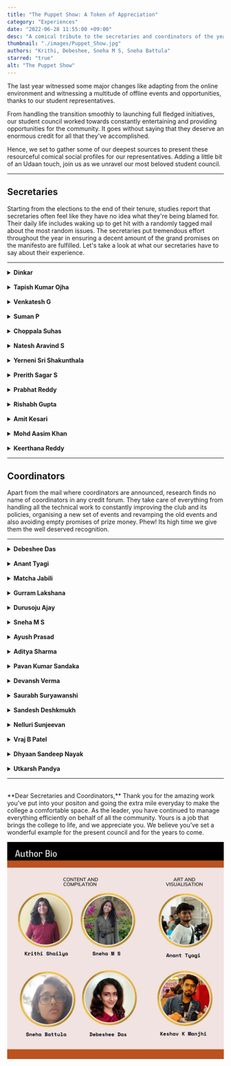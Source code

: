 ```yaml
---
title: "The Puppet Show: A Token of Appreciation"
category: "Experiences"
date: "2022-06-28 11:55:00 +09:00"
desc: "A comical tribute to the secretaries and coordinators of the year 2021-2022, for all the work and effort that goes behind what we see"
thumbnail: "./images/Puppet_Show.jpg"
authors: "Krithi, Debeshee, Sneha M S, Sneha Battula"
starred: "true"
alt: "The Puppet Show"
---
```


The last year witnessed some major changes like adapting from the online environment and witnessing a multitude of offline events and opportunities, thanks to our student representatives.

From handling the transition smoothly to launching full fledged initiatives, our student council worked towards constantly entertaining and providing opportunities for the community. It goes without saying that they deserve an enormous credit for all that they've accomplished.

Hence, we set to gather some of our deepest sources to present these resourceful comical social profiles for our representatives. Adding a little bit of an Udaan touch, join us as we unravel our most beloved student council.

-------------------------
## Secretaries

Starting from the elections to the end of their tenure, studies report that secretaries often feel like they have no idea what they're being blamed for. Their daily life includes waking up to get hit with a randomly tagged mail about the most random issues. The secretaries put tremendous effort throughout the year in ensuring a decent amount of the grand promises on the manifesto are fulfilled. Let's take a look at what our secretaries have to say about their experience.

-------------------------
<details>
<summary><b>Dinkar</b>
</summary>
</br>

*Students General Secretary*

<img src="images/profilecards/Dinkar.png"
     alt="Dinkar Profile"
     style="float: left; margin-right: 20rem; margin-bottom:40px; width: 90%;"/>

---

**Most Commendable Achievements from his tenure as the SGS**           
From managing the campus bio-bubble and handling quarantine to containing the campus outbreak, he was instrumental in helping out the institute and students with regards to navigating those rough waters and resuming normal student activities on campus after almost 2 years. With a strong, progressive stand on student issues including hostel in-times, Dinkar has ensured smoother sailing for all students ahead.

**Dear Future Secretary,**                  
Try to approach the administration well in advance for issues students are facing or any proposal you have in mind. Last minute proposals are not taken into consideration because proper thought process can’t be put into them from the admin side.

Always take students into confidence about the decisions or discussions happening in institute level committees.

---------------------

*Thoughts and reviews from the student community*

> The most dedicated and hard-working guy who can get things done. One-man-army. One who knows EVERYTHING in IIT-T. A curious listener who will extract every bit of information from you. Never found in the room. Always ready for late-night parties.                        
>
>*-Arpit*


>No other student on campus has connected with everyone, be it security, staff, faculty or students as Dinkar has. As a consequence, no one else understands the working of the institute as well as him. No wonder then that he was involved in almost all decisions and committees the past year, be it COVID, Academics or HoME.     
>
>*-Shreyansh*

>A mastermind. He’s the mind you want to have in your team. His assurance and presence can give us the confidence to achieve few impossible tasks. A person with diverse mentality and a good friend. His greatest talent is his convincing skills and bold nature. He can literally convince any higher official with his words and can go against the whole institute if he feels it’s right. He did have a few accomplishments like successfully handling a protest(inside campus), lifting the restrictions of the girls' hostel and handling the situation of congestion in boys hostel during Covid time. These are actually enough to explain how greatly his tenure has been. Overall, he is everyone’s godfather.                 
>
>*-Yerra*

---------------------
</details>
<br/>
<details>
<summary><b>Tapish Kumar Ojha</b>
</summary>
</br>

*Academic Affairs Secretary*

<img src="images/profilecards/Tapish.png"
     alt="Tapish Profile"
     style="float: left; margin-right: 20rem; margin-bottom:40px; width: 90%;"/>

---

**What is your most commendable achievement from your tenure as AAS?**       
This was the academic year when ERP was intoduced in our college for the first time and all students began to use it for course registration. Since everyone including the academics section were new to it, it was really difficult for them as well as the students to use it smoothly. So a lot of issues arose during this period irrespective of the time. There were instances when I had to talk to Arun Sir and sort the issue out even at midnight. A lot of extensions in the deadline were requested. The drive was not smooth but was successful anyways. Although there were other issues with it, I was still happy that everyone registered successfully 😅.            

**Any regrets regarding your tenure?**       
I was not able to coordinate with my team well. Starting off with hybrid mode, there were no physical meetings, then the main problem was all the students who faced any kind of issue or doubts contacted me directly and I was unable to refuse to help them. Most importantly I wasn't  able to make them understand the process that had to be followed in order to sort out a query. I was hoping that they would stick to the correct workflow where the students could reach out to the CRs and their issues could be conveyed to the AAC members and then to me.                            

**Dear Future Secretary,**                          
Make sure you figure out and inform the students about how and whom to apprach in case of any queries or issues. Keep the CRs and the members of AAC in the loop, so that everyone will know the answer to common queries. This will make your work easier.

---------------------

*Thoughts and reviews from the student community*

>In a year which saw the institute transition back to offline classes and exams, we students couldn’t have asked for a better AAS than Tapish. A year or so of online functioning had seen a communication gap and friction appear between academics and the student body. Tapish bridged this gap, making sure that student grievances were put forward and redressed in a timely manner. With initiatives like a Career development Forum to connect students with their peers and alumni for guidance regarding higher education and placements, the impact of his tenure will be felt long after he’s left!            
>         
>*-Shreyansh*

>Tapish helped pull off something nearly impossible - modifying the timetable for the students interest in a system where EVERYONE says “I can’t do anything about this, please ask X”, and then X goes on to say the same! The guy can beat the odds with his talents. Kudos to him for doing wonders in spite of the difficult circumstances.       
>
>*-Debeshee*

>Here is one such person who bothered Tapish with all such doubts/queries he mentions above. 😅 But honestly none of the messages were left unanswered (Even when he was the Events Management Head). Getting such messages from everyone is truly overwhelming but you handled the situation like a pro. It was wonderful working with you as part of the AAC (probably didn’t do much). It was an awesome learning experience because of which I can now proudly say I know how certain things work in our college.      
>
>*-Sneha*

---------------------
</details>
<br/>
<details>
<summary><b>Venkatesh G</b>
</summary>
</br>

*Research Affairs Secretary*

<img src="images/profilecards/Venkatesh.png"
     alt="Venkatesh Profile"
     style="float: left; margin-right: 20rem; margin-bottom:40px; width: 90%;"/>

---

**What was the best part of being the RAS?**             
I learned how the administration process works in the institute. Democratically represented my views to the authorities without any coercion and I have maintained good cordial relations with the scholars, and the administration (Faculty & Staff). I thought the scholars who hadn't returned to the campus due to Covid restrictions wouldn't know my face, but surprisingly now they all are recognizing me without any acquaintance.

**What is your most commendable achievement from your tenure as RAS?**  
I was always approachable to the scholars at any time either through phone or email. I was diligent to respond to their concerns and tried to resolve the dynamic issues with the help of concerned authorities.

I thank my research affairs council members & and our 2021-22 batch secretaries for their continuous support during my tenure.                              

**What do you wish you’d done differently?**       
Firstly, I had a wish to make every scholar happy with my representation, but in reality, it is impossible. Individual opinions always conflict with group interests. Finally, I  decided to prioritize group interests over individual opinions.

**Any mistakes that you want to warn your successors about?**             
Don't take any responsibility beyond your arm's length.

**Dear Future Secretary,**           
All the best!!!!               
Just go with the flow.            

---------------------

*Thoughts and reviews from the student community*

>He is a level-headed person. He maintained a good share of goodwill with research scholars and administration. This allowed him to put the concerns of the research scholars before the administration with much ease. He was also good at managing the team by delegating the work to the committee. I would say his term as the RAS was majorly hassle free.       
>
>*-Ishaan*

---------------------
</details>
<br/>
<details>
<summary><b>Suman P</b>
</summary>
</br>

*Hostel Affairs Secretary*

<img src="images/profilecards/Suman.png"
     alt="Suman Profile"
     style="float: left; margin-right: 20rem; margin-bottom:40px; width: 90%;"/>

---

**What is your most commendable achievement from your tenure as HAS?**     
Managing quarantine with limited rooms and furniture.       

**What do you wish you’d done differently?**        
I should have made hostel representatives more accountable to the students.

-----------

*Thoughts and reviews from the student community*

>Suman has this beautiful, beautiful aura - you always feel like telling him your life problems, and he listens so sweetly, with the perfect facial expressions and responses, it often feels like he solves 68% of the problem, even if he can’t possibly do anything about it! And when it’s a problem he CAN do something about, he goes great lengths to get it done! He’s a true asset!       
>
>*-Debeshee*

>Suman is the most student friendly person I've come across who took immediate action to solve problems raised by the students. He is so polite and respects everyone, from the highest authority to the cleaning staff. He never gave up on students' interests. He believed in people working with him and gave them full freedom to work. I have never seen him taking a decision without discussing the issue with the seniors and the council members to come up with the best possible solution. I personally learned a lot from him and admire his work ethic.
All the best!!    
>
>*-Jose*

-----------
</details>
<br/>
<details>
<summary><b>Choppala Suhas</b>
</summary>
</br>

*Mess Affairs Secretary*

<img src="images/profilecards/Suhas.png"
     alt="Suhas Profile"
     style="float: left; margin-right: 20rem; margin-bottom:40px; width: 90%;"/>

---

**What is your most commendable achievement from your tenure ?**               
I was able to work with more dedication than I ever thought possible. Working with a great team and changing the mess tender is one of my great achievements.      

**Any Regerts or anything you wish you'd done differently?**
In the beginning of my tenure, I use to look into some unnecessary conversations happening around in the WhatsApp groups and other platforms and felt bad about the comments and stuff. Later I got habituated, people always say things. But I regret caring about this in the beginning.        

**Dear future secretary,**             
Be open to suggestions and stay dedicated towards your work.

-----------

*Thoughts and reviews from the student community*
>Suhas and I met for the first time on our fresher's night, and his sincerity has always surprised me. He was the type of guy who was always eager to explore and master the unknown. His ideology of dealing with issues and his calmness moulded my way of analysing and solving a situation.           
>
>When we returned to campus after the devastating second wave of the COVID-19 virus, the situation was chaotic; he inspired us with his hard-working nature and determined character. During the tenders for the mess contract, he worked and fought for the students to ensure we all got better food at a lower cost; he always tried to do his best in the students' favour. He ended his term on a high note by instituting ice cream night on campus and inspired not only our batch but also our junior batches to do their best in whatever duties they are responsible for.       
>
>*-Charan*

---------
</details>
<br/>
<details>
<summary><b>Natesh Aravind S</b>
</summary>
</br>

*Technical Affairs Secretary*

<img src="images/profilecards/Natesh.png"
     alt="Natesh Profile"
     style="float: left; margin-right: 20rem; margin-bottom:40px; width: 90%;"/>

---

**What is your most commendable achievement from your tenure ?**      
- Finally purchased a good telescope for our insti!
- We started the first Tech Summit, a series of Intra IIT tech competitions (with the hopes of seeing this transform into a tech fest in the coming years)
- We setup the ideasquare room with most of the necessary equipment for students projects
- got some good industry colaborations
- Apart from that, the main challenge is getting students interested in these activities and clubs moving forward from the initial basic level stuff and start to work on more complex and advanced projects. We took the first step in solving this by revamping the club's org structure and introducing interest groups and tech teams.

**Any Regerts or anything you wish you'd done differently?**                
- Main regret is letting people who didn't know how to use the 3d printer use it. Here's a message for students: if are interested in something like 3d printing and you want to use the machine, better learn how to use it, no one is going to (and no one is expected to) do your work for you just because they are part of the club core. They can teach you, but not do your work for you!! lol.                  
- I also regret not getting the impressed budget plan for ideasquare (basically a monthly budget) approved in my tenure, but I do hope the next team will get it approved asap.               
- Another regret is definitely not being able to properly renovate the ideasquare room like we planned. Though that was mainly because of pressure from above.                                
- One last thing is I didn't give any goodies for students who won in Intra IIT Tech summit when all others did (we did give prize money though).      
- Even though this one is not on us, the online Inter IIT Tech Meet was unfortunately a big flop due to the unethical way it was organized. Hope it didn't demotivate anyone. Never let IIT KGP organize anything ever again or simply don't participate in the events they organize (We have seen the toxic culture they follow and how it reflects in the events they organize way too many times.
- Apart from this I feel like I didn't oversee the activities of Digital Wizards and E-Cell as I was a bit too busy with Techmaniacs, Ideasquare and Gagan Vedhi. While the Digital Wizards team did a phenomenal job the E-cell team utterly failed in organising even a single event to promote entrepreneurship, which was reflected even in many of director's remarks. In retrospect I should have helped them more and focused more on that side as well.

**Dear Future anybody who takes up a tech-related POR,**    
- One suggestion will be for clubs' core teams to focus on actually doing projects (which will help their CVs as well) rather than simply organizing workshop after workshop every month, all the KT stuff needs to happen within the first month of the joining of first years, and later on the focus should be on projects and clearing doubts for freshers.
- Regular open house to show these projects should also be organized. This way other students will also be able to see what all they can do if they join the club later. Moreover, more visibility a club gets through the projects they work on, it will definitely help in many ways like getting more budget, more collabs with companies etc.. (What you show is what you get).
- Also one way to maximize audience is by having fewer but more marketed and inclusive events like the Tech summit. Try to get outside speakers like entrepreneurs etc... to these events, as next year one of the main focus areas for TAC and E-cell will be to properly setup the startup pre-incubation hub and motivate entrepreneurship more among students.

-----------

*Thoughts and reviews from the student community*   

>This guy is full of ideas and loves to work on them! You can go to him and strike up a conversation on any idea, and he always has plenty to say! And he has very specific preferences and ways of doing things, and tries his best to get them implemented wherever he can. He cycled through all the To-Do list apps on the play store until he found one he could work with! He's also a really good team player, and makes sure that all the work he takes up gets done well.
>
>*-Prabhat*

>Natesh is an inspiring and visionary leader. During his tenure, he constantly motivated us to come up with creative ideas and restore the technical culture of our college.
>
>*-Venkatesa*

-----------
</details>
<br/>
<details>
<summary><b>Yerneni Sri Shakunthala</b>
</summary>
</br>

*Cultural Affairs Secretary*

<img src="images/profilecards/Shakunthala.png"
     alt="Shakunthala Profile"
     style="float: left; margin-right: 20rem; margin-bottom:40px; width: 90%;"/>

---

**What is your most commendable achievement from your tenure ?**           
The first big cultural event that we celebrated in college after the COVID break was Diwali. The institute was calling students back in batches and our team was not completely on campus by then, so the transition and communication was a little tough along with the COVID restrictions but at the end of the day, we were happy with how everything worked out as we got positive feedback from the students.         

One of the most heartwarming moments was from the Signature day event conducted for the graduating students. We knew the event was a success once we saw their faces and overheard them saying “badia cheez hai bhai!!” with joy.                       

One of my favourite events was Christmas. For the first time it was celebrated over two days and many students enthralled us with their talents!                            

**Dear future secretary,**              
Well, we always try to give our best for every event. But it's important to listen to the feedback after the event and improve on it in the next instance.

-----------

*Thoughts and reviews from the student community*

>I admire Shakunthala’s patience and hard work on all the ‘behind the scenes’ effort that needs to go into any student organised event on campus. It's not easy at all, working with multiple interesting people both inside and outside the institute, without getting frustrated. So kudos to her for keeping it up throughout the year!
>
>*-Debeshee*

>Apparently, this has to be 50 to 100 words about the talents of my close friend, Shakunthala, the cultural secretary, oh yeah... the former cultural secretary. She has the talent of doing all the work just by sitting in her bed the whole day. Don't mistake it for her laziness. It's an art, and she is an artist. Only she can make our great director and DoSA laugh in the meetings. She is the first-ever secretary to be on the meme page.
>
>*-Keerthana*

-----------
</details>
<br/>
<details>
<summary><b>Prerith Sagar S</b>
</summary>
</br>

*Sports Secretary*

<img src="images/profilecards/Prerith.png"
     alt="Prerith Profile"
     style="float: left; margin-right: 20rem; margin-bottom:40px; width: 90%;"/>

---

**What was the best part of being the SS ?**      
Best part of being any secretary is the ability to bring changes. The fact that I was able to get jerseys for everyone who participated in Kridaan is one thing I am really proud of. Also there were instances where the previous Intra IIT was halted due to fights among students (not the sole reason). I am proud of the fact that we conducted Kridaan in the most peaceful manner. Students took everything with a sporting spirit. And we saw commendable participation from  women as well. This lays a good foundation for the next inter IIT Tournaments.

**What do you wish you’d done differently?**   
- Budget Planning. Plan for everything from the beginning. I couldn’t get this done because of the online-offline ambiguity. However the funds were approved later. But doing this before is less complicated.    
- E-sports is another aspect I lost track of. I hope the next secretary launches and lays foundation for this gaming culture.

**Dear future secretary,**             
Learn negotiating and management skills. I learnt it the hard way. Being too polite doesn’t work. Fight for what needs to be done and be assertive and confident. Take a stand and convince people. At the end of the day, this is a learning experience.

-----------

*Thoughts and reviews from the student community*

>Super practical, efficient, jovial and fun to work with!   
>   
>*-Debeshee*

>I think he's the most casual and chill person you'll ever meet. One will never feel burdened working around him. The way he carried out the events, either the Winter tournament or the Intra IIT, with calmness and composure is just incredible. Going to miss those late-night chit-chats about organising sports events and seeing you bossing around the sports facilities.
>
>*-Dheeraj*

>Being in a POR during the pandemic time has been a tricky job for all, but I believe that even with the hurdles, he has been one of the best sports secretaries our college has ever seen. Conducting winter sports tournament, Kridan, and other tournaments successfully with a little experience is a great accomplishment. These tournaments have improved both in terms of conducting and participation. From my first year till now, I have seen an increase in the number of people showing up for playing sports. Not only in terms of conducting these events, I feel that he has also done well in managing his committee and bringing in new reforms, like the hall of fame, etc. Though it is not possible right now, I would have loved to watch our college get some real wins in Inter-IIT under his leadership.
>
>*-Srikarah*

>An adventurer. After he was elected as a sports secretary, I was worried how he would take up the resposiblity because being the SS is not easy. Selecting me as part of the sports council, further enhanced my doubts on him. But after being a member of his council i got an oppurtunity to witness first hand the way he planned various activities, and events. This changed my opinion of him. Organizing KRIDAN followed by prize distribution ceremony on Gymkhana day is a mind-blowing situation that has left me perplexed.Kudos!! He is a person who takes pride in his work and make sure it never fails at any cost. Most important of all, he’s a hard-worker and a great friend.
>
>*-Yerra*

-----------

</details>
<br/>
<details>
<summary><b>Prabhat Reddy</b>
</summary>
</br>

*Literary Affairs Secretary*

<img src="images/profilecards/Prabhat.png"
     alt="Prabhat Profile"
     style="float: left; margin-right: 20rem; margin-bottom:40px; width: 90%;"/>

---

**What is your most commendable achievement from your tenure ?**     
If I had to mention my most important achievement, that would be the LAC. Everyone in the LAC is interested and have contributed to lots of activities in their own way, and while I can't take credit for their existence and their awesomeness, I will take credit for assembling this passionate little team! We had meetings every once in a while and we came up with a bunch of ideas, most of which never saw the light of reality. But the few ideas that did, did have a lasting impact. And I believe that's important, because it encourages ideation and reinforces the belief that any idea can come to fruition if we diligently work towards it!              

One example is "Have we met before": the first ever event that the LAC as a whole had organized. While the primary aim of the event was to increase the senior-junior interaction in the online mode, there was another agenda: to organize a large scale event that would bring the newly formed LAC together. While the idea of the event was inspired from the "Icebreaker session" held in December 2020, the planning, organization and execution took a complete detour. The event was organized on Discord and all the participants were divided into teams of 5-7, among which there was a volunteer who engaged the team and held activities. The amount of planning that went into it was insane! And I think that the success of that event set the environment for everything that followed.                  

The year was full of challenges, but the most important one was getting work done while involving more people. I often came across cases where I could just take up all the work myself and get it done, but doing so wouldn't have been inclusive to people. I believe that it's important to involve people in work, sometimes even at the cost of finishing the work, to build a team, and I'm proud of the fact that I continuously tried to align my actions to this belief as much as I could. And I believe that helped!          

**What do you wish you’d done differently?**     
I did take a lot of decisions that I would consider mistakes, in the sense that I could've made other choice that lead to better outcomes. However, I don't think I would change any of that, and I couldn't have as well, because the past me couldn't have known any better, and I wouldn't be the same person I am now!

**Dear Future Secretary,**             
If there's one thing, that is to "remember your role". The Literary Affairs Secretary is a student representative i.e. the LAS must represent the students' interests. The LAS isn't a CEO, they mustn't represent their own ideas all the time (doesn't mean they must refrain from doing it at all). The LAS isn't a boss, they do not have the right to boss around people and get work done (they do reserve the right to kick people off the LAC though). The LAS must understand the role of the representative and act like one, and this must reflect in all their actions.                               

I used the word "LAS" above, but I believe this applies for all the student representatives. All the above isn't a written rule. This is my perspective and I believe I stood by it!                  

-----------

*Thoughts and reviews from the student community*

>I don't know anyone else apart from Prabhat bhaiya, and he's the SWEETEST 4th year guy I ever met. Totally down to earth, amazing personality, funny and appreciative, what else would you want?
>
>*-Keshav*

>Prabhat is a super casual and fun person, who simultaneously maintains a sense of professionalism and informality. He is in short a comfort character who you can freely talk to about anything. He is always open to interesting conversations and always has a new point of view for anything and everything. His way of simultaneously maintaining a casual, fun environment and a strictly documented formal work flow is commendable. Overall, it is a joy to work under and with Prabhat.
>
>*-Sathyanarayann*

>This year by far has to be the golden year for literary affairs either in terms of events, participation or perception. His term accomplishments for literary affairs through the organisation of events (have we met before, etc) or fests (fiesta) can be considered as a huge leap for increasing literary culture in IITT.   
>
>*-Preethi*

>My interview for the LAC comprised of 40% purpose, 50% random topics and 10% lame jokes. I think this adequately sums up Prabhat.
>
>*-Krithi*

>You need help with anything… Just call Prabhat. The multi talented persona you are sooper lucky to meet.
>
>*-Sneha*

>I’ve never met anyone who takes the ***people*** aspect of leadership and change more seriously than Prabhat, as compared to actually getting work done. As a result he didn’t just contribute to the Literary Affairs of IITT, he changed lives and their relationships with literary affairs. If you get a chance to work with him, you’ve probably saved up nine lives worth of good karma! Good for  you!
>
>*-Debeshee*

-----------
</details>
<br/>
<details>
<summary><b>Rishabh Gupta</b>
</summary>
</br>

*Placement Coordinator*

<img src="images/profilecards/Rishabh.png"
     alt="Rishabh Profile"
     style="float: left; margin-right: 20rem; margin-bottom:40px; width: 90%;"/>

---

**What is your most commendable achievement from your tenure ?**
1. Core dream offer policy - allowing students placed in non-core companies to use their dream offer for core companies irrespective of the package details.       
2. 6 month internship - framing a way in which students can do 6 month intern in core companies alongside their academics. This increased the number of core opportunities in the institute.              
3. Formation of sub teams for the career development activities namely - <br>
&emsp;&emsp;a. Mock Placement Team<br>
&emsp;&emsp;b. Student Repository Team<br>
&emsp;&emsp;c. Social Media Outreach Team<br>
&emsp;&emsp;d. Placement Talks Team<br>      

**Any Regerts? or anything you wish you'd done differently?**    
Improper planning of Student Repository and maintaining it.

**Dear Future Placement Coordinator,**                  
Maintain the repository from the very beginning.                                     
Before students sit for any company, connect them with the just graduated batch students who are placed in that company.

-----------

*Thoughts and reviews from the student community*

>His term was just after the second wave of Corona. I've seen him work hard for the placement of each and every student. There are people who exploit the power given to them but he knew exactly how to balance everything. He'd be bold while negotiating with the companies to come to the college and he had even spoken to a lot of them which none of the previous Placement Coordinators had ever done. All in all my respect for him as a friend, human and roommate grew over time as I saw him succeed.
>
>*-Aditya*

>Rishabh did a super awesome job at being a PIC despite him already being placed. Bonus points, he also plays good football.
>
>*-Prabhat*

-----------
</details>
<br/>
<details>
<summary><b>Amit Kesari</b>
</summary>
</br>

*Internship Coordinator*

<img src="images/profilecards/Amit.png"
     alt="Amit Profile"
     style="float: left; margin-right: 20rem; margin-bottom:40px; width: 90%;"/>

---

**What is your most commendable achievement from your tenure ?**
One of the proudest moments for me personally was when all my batchmates, especially my friends received their internship offer. This had seemed like a distant dream at the beginning of my tenure. When I received emails about shortlists and people's selection, it felt like one more step towards the summit on sending them the "Congratulations!" mail. Also when few students gave their thanks for the CDC sessions and mock rounds, it felt great that all our genuine efforts towards helping the students was being appreciated.

**Any Regerts or anything you wish you'd done differently?**   
Since this was the first time IGC position was brought into the Secretariat, along with the positives and the great things that happened throughout the year, one thing that I would want to do differently would be to make the students more aware about the global scenario we are living in and also to do justice to students who think that they were at a disadvantage because of me.

-----------

*Thoughts and reviews from the student community*

>So, I met Amit on my second day at college, and from that day till now, I find him highly hardworking in all the fields he works in. We even call him a "robot" for his dedication. He likes to help others; He is my coding guru and a great friend. He is all set to be the next Satya Nadela, and I am sure he will be. He knows how to work under pressure and manage a team, so I would say he was and is the best person to be IGC. He is very caring and his favourite sweet is ras malai, something he loves more than coding or helping others.
>
>*-Aditya*

>Even though IGC position was introduced for the first time, I felt that Amit did justice to the position. He used to communicate about everything on time and the queries were being resolved very quickly. He created a timeline for all the company events that would take place so that it would be useful for the students. Regular reminders were sent regarding different companies' application processes. We can even see that 150+ students have got internships which is a big number.
>
>*-Sowmya*

-----------
</details>
<br/>
<details>
<summary><b>Mohd Aasim Khan</b>
</summary>
</br>

*GCU Head*

<img src="images/profilecards/Aasim.png"
     alt="Aasim Profile"
     style="float: left; margin-right: 20rem; margin-bottom:40px; width: 90%;"/>

---

**What was the best part about being GCU Head?**           
The best part of being the GCU student head was to hear the word "Thank you" in a low soft voice when people express their journey either to us directly or when we become their mediator in arranging counseling sessions. It just gives a feeling of being noble and helpful amidst all the chaotic things I find myself involved into. A breath of fresh air, a pat at my own back. Those feelings are lovely!   

**What were your most commendable achievements?**                                                                               
It was creating solid steps for creating awareness about mental health and remove taboos regarding counseling. I am proud that by the end of my tenure my council had set a stern foundation for the functioning of GCU which was a challenge given the hybrid scheme of things going on in our life. And as you know when you have the basement ready, several floors can be added into that building!

**Do you have any regrets regarding your tenure?**                                                      
I wish I could have been better in assigning tasks to my team members so as to make them more involved in the work. And would have included more members in the council to have more fun based activities in the campus from GCU side.

**Dear Future Head,**         
Do lead your team by example but do ensure every member in your council is involved in the tasks assigned to them. At times, I took charge of tasks allotted to a part of my council. It resulted in their apprehension that Aasim will do it. Try to ensure full cooperation with Dr. Pooja V. She is  the actual driving force for the resurgence of this unit.

-------------------------

*Thoughts and reviews from the student community*

>Aasim is a hard worker who is willing to give everything he has to the tasks that have been assigned to him. As GCU head for the 2021–22 academic year, one of his goals was to increase GCU's reputation among IITT family members and promote the GCU motto to encourage those in need of assistance to go ahead and seek it with confidence. Another challenge was to spread awareness about GCU's presence, which he attempted to do by planning several student seminars and developing the Sarathi website and Instagram account. Since maintaining privacy is of the biggest importance for a GCU student head, I have personally observed him considering how he could assist people while maintaining complete anonymity. He gave it his all to create the GCU constitution, which will serve as a guide for all the new members. I recall an instance when a person published an anonymous Instagram post about an incident that happened, Aasim took the initiative of asking for information about it with the intention of offering assistance and support. I'd want to wrap up by saying that the entire GCU team, including the faculty advisor Pooja ma'am, put a lot of effort towards helping people and eradicating stigma surrounding mental health throughout the previous academic year.
>
>*-Dinkar*

>Search for qualities of a good counsellor and you'll get good listener, patient, observant, compassion as the go-to traits. Aasim embodies these. Even more, he embodies dedication and in a year where students and faculty were reeling mentally from the worst of Covid, GCU needed someone like him at the helm to guide all those who needed help.   
>
>*-Shreyansh*

-------------
</details>
<br/>
<details>
<summary><b>Keerthana Reddy</b>
</summary>
</br>

*Principal Coordinator, NSS*

<img src="images/profilecards/Keerthana.png"
     alt="Keerthana Profile"
     style="float: left; margin-right: 20rem; margin-bottom:40px; width: 90%;"/>

---

**What were your most commendable achievements during your tenure?**               
We, as team NSS conducted blood donation camp successfully. We also made NSS IITT instagram active. These are some of the achievements which I am really proud of.          

**Any regrets or changes that you wish you had made?**            
Not mistakes but it would have been much better if it was offline.

**Dear Future Coordinator,**                 
Conduct many offline events. And as she was part of the team last year she knows it.

-------------------------

*Thoughts and reviews from the student community*

>A really interesting term, learnt a lot of things from her about Social Service; The whole team learnt a lot.
>
>*-Ganesh*               

>As far as I observed, even in any hectic situation, she handled things in a cool way and her team managing skills are always awesome!                   
Also, she was always available to reach out and responded immediately which helped team to perform better
>
>*-Chandni*

>Apart from those sudden meetings regarding work progress which were being planned at a very surprising point of time , working with her proved to be productive. She was my go to person whenever I have some doubts regarding work.      
>
>*-Swathi*
</br>

</details>

--------------
## Coordinators

Apart from the mail where coordinators are announced, research finds no name of coordinators in any credit forum. They take care of everything from handling all the technical work to constantly improving the club and its policies, organising a new set of events and revamping the old events and also avoiding empty promises of prize money. Phew! Its high time we give them the well deserved recognition.

-------------------------

<details>
<summary><b>Debeshee Das</b>

</summary>
</br>

*Coordinator, Sargam, Music Club*

<img src="images/profilecards/Debeshee.png"
     alt="Debeshee Profile"
     style="float: left; margin-right: 20rem; margin-bottom:40px; width: 90%;"/>

---

**What is your most commendable achievement from your tenure as the coordinator?**                             
'Just Classical Indian Things' was an initiative designed to present classical music, through music, story telling and visuals, in a way that was alluring to people from our generation who were not familiar with it formally. The participants, around 10 of us enjoyed it immensely, and the audience feedback was really warm and unforgettable! The challenges were that we were in online mode and everyone had time constraints and professional commitments to balance.

We had collaborated with PFC on the project, and I was very happy with how everyone involved in it was glad to be a part of the experience. Apart from this, putting the Sargam band back together and performing on Ethnic Night in spite of the logistic issues was incredibly memorable!

**Any regrets or changes you wish you could make?**                      
The process of making purchases, especially expensive equipment, is not clear to most people. Anyone can be misled. It's best to double check the directions you are given and check with someone higher up in the admin in case anything seems unusual.

In general, I made the mistake of trusting other people to do their job well and it didn't work out a few times. It's best to be mentally prepared for the unexpected and come up with a back up plan.

**Dear Future Coordinator,**                           
Anything involving the admin takes time so start reaching out well in advance. Having a permanent safe space for both Sargam's instruments and its people is long overdue - I hope it can be arranged soon.

---------------------

*Thoughts and reviews on their term from the student community*

>She's really supportive, welcoming, and easy-to-talk-to.
She's just perfect for the role of a club's coordinator in my opinion. The most important thing that I learnt from her was that we don't need to compromise with our academics to pursue our passion. Both can go hand-in-hand, just like that.
>
>*-Akshat*

>IITT’s first-ever Sargam Mommy set a great example of how to have fun yet come up with great musical stuff throughout the year (be it offline or online)! From exposing Indian classical music to a large audience to putting back the band together, she has achieved so many milestones in just one year. And the best part is she involved many people in the process, allowing them to learn about Sargam and making them ready to become coordinators and co-coordinators in the future!
>
>*-Sibibalan*

>I've always found it inspiring how debeshee manages all the work at hand and is still somehow chill! It's been a wonderful experience working on the team and simply vibing along with her!
>
>*-Krithi*

>Hands down the best person on campus. If you haven’t met her, don’t worry she’ll come and meet you.
>
>*-Sneha*

-----------
</details>
<br/>
<details>
<summary><b>Anant Tyagi</b>
</summary>
</br>

*Coordinator, Photography and Films Club*

<img src="images/profilecards/Anant.png"
     alt="Anant Profile"
     style="float: left; margin-right: 20rem; margin-bottom:40px; width: 90%;"/>


---

**What is your most commendable achievement from your tenure?**                    
I think my team tackled the online offline transition really well, even though everyone had very little time to adjust. We made a short film and the Freshers' Introduction Video entirely online and also conducted many contests. Then we came to the campus and tirelessly covered Tirutsava (and various other events), sleeping just 3 hours a day. I'm really proud of my team for giving their hundred percent to everything the club did.

**Any regrets or changes you wish you could make?**                    
A lot of students were very enthusiastic about workshops regarding photography and DSLRs. We tried to make it happen but the offline semester was too stacked with events that we had to cover. We're eagerly looking forward to fix this in the upcoming academic year.

**Dear Future Coordinator,**                     
Our club just gets questioned a lot. Make sure we answer with our dedication and our work.

---------------------

*Thoughts and reviews from the student community*

>He has shown remarkable leadership skills and knows how to work as a team and guide the members of the core team and motivate them to get the job done. He is skilled, passionate and is someone who would do whatever it takes to get the job done. It was a wonderful experience to work under him.
>
>*-Sathya*

>I love how Anant is incredibly fun and chill, and at first glance doesn’t fit the stereotype you’d expect from someone running the most hardcore club in IITT.
>
>*-Debeshee*

>All the PFC stuff aside, Anant is an amaa...zing poet. If you didn’t know this before, go and check out his poems in Udaan. They’re just so relatable and so well written. Your poetry  makes people float. Never stop writing.
>
>*-Sneha*

>A goal-oriented person who works hard at things he's passionate about, resorts to sarcastic humor in almost everything else! He's very nice to talk to and he's quite an easy going person in general. It's often the case for most clubs that the club coordinator keeps motivating the core team and takes things forward, but for PFC, it felt like the entire core team supported each other very well, encouraging the coordinator to put in more efforts. It's quite a challenge to keep up the standards that the PFC has set over the years, and covering all college events consistently isn't an easy task, but Anant and team have done a really good job at that! Watching them work, to be honest, is quite inspiring.
>
>*-Prabhat*

-----------------

</details>
<br/>
<details>
<summary><b>Matcha Jabili</b>
</summary>
</br>

*Coordinator, Actomania*

<img src="images/profilecards/Jabili.png"
     alt="Jabili Profile"
     style="float: left; margin-right: 20rem; margin-bottom:40px; width: 90%;"/>


---
**What is your most commendable achievement from your tenure?**                  
My proudest moment in my tenure is a successful event (DUMB CHARADES) where around 50 members participated and also gave great feedback!

A workshop we conducted for the 1st year batch gave us lovely satisfaction!

**Any regrets or chanegs you wish you could make?**                         
I was unable to conduct more offline workshops and events due to hectic academic schedule and covid. That's only my regret in my period of coordinator.

---------------------

*Thoughts and reviews from the student community*

>Jabili always knows what the people want! She’s exactly who you want in any ‘Party Planning Committee’!
>
>*-Debeshee*

>I know Jabili as my friend and Actomania Club Coordinator. She is enthusiastic, exciting, and down-to-earth, constantly exploring new things. As a friend, I am grateful that she took up the responsibility of being the Actomania club coordinator and did justice to it by fulfilling her role and responsibilities successfully. Though she was leading the club, she participated in some events herself without any discrimination from the club. She conducted many successful events, which increased interaction among the students.
>
>*-Manoswitha*

--------------------

</details>
<br/>
<details>
<summary><b>Gurram Lakshana</b>
</summary>
</br>

*Coordinator, Artista*

<img src="images/profilecards/Lakshana.png"
     alt="Lakshana Profile"
     style="float: left; margin-right: 20rem; margin-bottom:40px; width: 90%;"/>


---

**What is your most commendable achievement from your tenure**                                                  
Offline events! I didn’t think they would work out and that barely ten people would show up because not many people find art to be fun and truly relate to it. Not everyone gets it right?  But there were over 40 people! (Which was a little bit annoying because too many people is too much work, lol!) But it was awesome because everyone enjoyed the events. Especially the freshers. The team was amazing with marketing. They made sure more people would join us for events. I did feel very proud of our team, looking at everyone having a great time with  arts.

**Any regrets or changes you wish you could make?**                                             
Covid gave us no time at all to actually get the students more deeply involved in Artista. I could've done something about that but we already had too many events lined up because of Tirutsava , Fiesta and 75 years.

**Dear Future Coordinator,**                                         
I believe you will do it right because hopefully you also would've been in the core team in the past year and seen what needs to be done and how.

---------------------

*Thoughts and reviews from the student community*

>Lakshana has boxes of art supplies floating around her, and if that isn’t enough for you to fall in love with her, she’s also incredibly kind, sweet, caring, talented, calm and loyal. You CANNOT find a more perpetually sleepy yet fun person on the planet! She’s too cool for life…
>
>*-Debeshee*

>Literally one of the coolest people on the campus. Lakshana has been an amazing Coordinator for Artista, and I had a looot of fun working under her. Work never felt very serious, we would always just chill and have fun… and we would vibe SO HARD! From relating to each other in a lot of stuff, and sending memes to each other and fangirling about tv shows to gossipping about anything and everything, Lakshana is the perfect person to talk to for a refreshing and wholesome chat, at any time of the day
>
>*-Sathyanarayann*

------------------------

</details>
<br/>
<details>
<summary><b>Durusoju Ajay</b>
</summary>
</br>

*Coordinator, Xcite CLub*

<img src="images/profilecards/Ajay.png"
     alt="Ajay Profile"
     style="float: left; margin-right: 20rem; margin-bottom:40px; width: 90%;"/>


---

**What is your most commendable achievement from your tenure?**                                        
In college life experienced till now, getting into the dance core team in the first year itself and being a part of crew that represented our college in 2019 Inter IIT cultural meet. I have participated in both group and duo competition.

**Any regrets or changes you wish you could make?**                                 
I feel I should have made it more interactive. Primarily having few online and few offline made it difficult to conduct events adding to my prime procastination. Always have a to do list with specific deadlines.
And as for managing the work: should have distributed the work and assigned to the core team according to the appropriate time. This keeps the work system of club smooth. So always having the schedule of club planned and shared with core team helps in coordination.                              

**Dear Future Coordinator,**             
Bringing in the people, being on time when we schedule an events motivates the people. Maintaining this helps in having organising the event and calling in others and enquiring what problems others are facing without delaying the plans.                       

---------------------

*Thoughts and reviews the student community*

>Ajay is the most polite, cordial and sweet person you can have at the helm of anything! Supremely talented at dancing of course. And humble, helpful and fun!
>
>*-Debeshee*

>Heard about this character so collected yet so chaotic in a series-Dont know how he is at the eye of the storm yet bears a beaming smile.
I know these are all hangover thoughts after any fictional movie but what if there actually is a person who bears storm inside but still manages to win a lemon spoon race. Not only does he grooves with his limbs but also makes everyone's minds swirl. And who could actually do better than our xcite club coordinator, D. Ajay. This karimnagar boy became my first hang after coming to IITT. There is nothing special about him but he is an addiction! Usually expressionless but that vibe is priceless. After a dreary dusty day if you aspire for a person you really want to talk to- Its Ajay. A gifted listener, he has no demands-no expectations. This makes him extremely likeable, approachable and an interesting personality. This hide and seek lover has 100 tasks when I sleep and zero when I wake up. I have no clues how he manages chores. I guess that is why he is an excellent leader. He doesnt think leadership is about ordering people. Its more of involving them, living the experiences with them and teaching them the ways he knows to the best of his talent. You meet this person once and you can never forget the spark he carries for his life, be it family, friends, academics, extracurricular and XCITE.
>
>*-Abhimenyu*

---------------------

</details>
<br/>
<details>
<summary><b>Sneha M S</b>
</summary>
</br>

*Coordinator, Debate and Oratory Club*

<img src="images/profilecards/Sneha.png"
     alt="Sneha Profile"
     style="float: left; margin-right: 20rem; margin-bottom:40px; width: 90%;"/>


---

**What is your most commendable achievement from your tenure?**                   
Probably organizing the club mail handle and drive folder (Yes… Prabhat level documentation + Debeshee level organization). No offense to the previous coordinators, but the place was a mess. Jokes aside, probably the fact that we managed to conduct many debate and oratory sessions and participated in several inter college competitions makes me sooper proud and happy.

**Any regrets or changes you wish you could make?**                                   
One small regret is the fact that I came to know about this facebook page Indian Parliamentary Debate Calendar (which kinda has posts about every single debate competition in the country) after the first half of the year. Had I known of its existence before,  I’m sure we could have participated in several inter collegiate events in the odd semester as well.            

Other than this I pretty much enjoyed every single moment in the Debate and Oratory Club. With an awesome core team, even awesome trio of debate mentors and the best Literary sec ever there were no chance for regrets.

**Dear Future Coordinator,**                                     
People sign up to be part of the core team initially, because why not? Vacation time, not much academic related work and become a no-show later on. A friendly advice, recruit people who are active debaters. Because as a debate and oratory club core memeber there's really not much manegerial work other than, of course host sessions. Also try to do conduct activities in collaboration with the CDC.
All The Best!!!!                       

*PS: Please follow or keep track of the facebook page Indian Parliamentary Debate Calendar.*

---------------------

*Thoughts and reviews from the student community*

>Sneha has done an absolutely amazing job at heading the debate and oratory club. There have been numerous numerous debates which have been held in her term, and she has also ensured that no one gets left out due to any lack of knowledge. She has made sure everyone has access to all the sources they can improve themselves when it comes to debates. She is also incredibly knowledgeable in debate and was the perfect choice for coordinator of debate club.
>
>*-Sathya*

>The very first day for the debate, she managed to bring someone who had completely given up on debate and speaking in front of an audience(me), back into the game. That was perhaps the main, very impressive achievement in my eyes. Amidst the massive ships (other clubs), the debate club felt like a dinghy (owing to its size and other people's interest in joining or even looking at it). But with Sneha at the helm, we knew sinking was not one of the possible outcomes. Probably the only concern is that the debate club is usually revered as the most popular club in many colleges and over here, it felt like it never reached its full glory (this could be chalked up to many reasons but I believe the club head plays a part too).
>
>*-Akhil*

>Sneha is an institution! The consistency, grit, radical spirit and emotional strength to back it all up, apart from the obvious oratory, literary and people skills, is just awe-inspiring. I sometimes wish I could be her. Hands down!
>
>*-Debeshee*

>An extremely sweet person at heart, but extremely intimidating in the first interaction. Everyone I knew was initially scared of Sneha, and it's probably her bold but unique way of talking, I was never able to figure out why! And it's not just the way she talks, she's bold and confident in her actions too. And her work ethic is very inspiring. She does way too many things at a time, and till date, I have no idea how she manages to do justice to all of them!
On a work related personal note, she's very focused and a quick learner. I received a lot of help from her when I was LAS, and I knew that if she was taking care of something, I could rest easy and be assured that it would go well!
>
>*-Prabhat*

------------------

</details>
<br/>
<details>
<summary><b>Ayush Prasad</b>
</summary>
</br>

*Coordinator, Quizzing Club*

<img src="images/profilecards/Ayush.png"
     alt="Ayush Profile"
     style="float: left; margin-right: 20rem; margin-bottom:40px; width: 90%;"/>

---

**What is your most commendable achievement from your tenure?**                              
For me, the best part of being the Quiz Club head was the rewarding experience of creating an event that is received well by the participants. All the hours of research and planning with the core team felt worth-it when I looked at the participants and saw them enjoying tackling the set of questions that we had created. Another good thing about being the coordinator is planning events with other clubs and for major cultural events like Fiesta and Tirutsava.                    

The thing I am most proud of was conducting four quizzes in four consequent weeks during Tirutsava and Fiesta. During this time, the events received good participation and many talented quizzers were identified in the institute.                                                           

**Any regrets or changes that you wish you could make?**                     
I think the structure of the club and the planning could have been better. We were short a few members in the core team who could help in creating quizzes. With more members, the planning could have been better and we could have conducted more events more regularly.
Apart from what I have said about the structure, a social media presence of the club should be established. The Instagram page needs to be active. The club could do with more visibility.

**Dear Future Coordinator,**                           
Congratulations on becoming the new head! There are many talented quizzers who joined the club last year. I believe that you will have active participation in the events and more enthusiasm about quizzing in the next year. And make sure to build a good team for the Inter-IIT, Nihilanth and other inter-college competition. I wish you the best. Good Luck!                                

---------------------

*Thoughts and reviews from the student community*

>I have worked with Ayush for the past 3 years on multiple course projects and also our final year project. He has a great sense of humor, a very curious mind, and is always trying to push himself to get better. He worked really hard and devoted a lot of time to making the quizzes fun and interesting and knowledgeable for everyone participating, despite him being quite busy with his BTP and also his grad school applications. Despite these he has conducted some wonderful quizzes. This goes to show his excellent time-management skills. All these qualities have helped him to have a great tenure as quiz club coordinator.     
>
>*-Nirmal*  

>When I joined the quiz club I had almost no experience in making quizzes, Ayush guided me and my fellow core members in framing quizzes to the best level possible. For the most of the year we were a team of 4, but this didn't stop us from limiting the number of quizzes. We ended up framing around 200 questions for 13 quizzes thrughout the year and the best part was it wasn't hectic on us. We couldn't ask for a better head than Ayush.
>
>*-Vignesh*

-------------------

</details>
<br/>
<details>
<summary><b>Aditya Sharma</b>
</summary>
</br>

*Coordinator, Digital Wizards*

<img src="images/profilecards/Aditya.png"
     alt="Aditya Profile"
     style="float: left; margin-right: 20rem; margin-bottom:40px; width: 90%;"/>

---

**What is your most commendable achievement from your tenure?**                            
During my tenure, we conducted many contests and workshops, but my favorite would be the DSA series. During this, we did all the data structures and algorithmic techniques, and students who participated in the series were pleased with its outcome. I feel the success or failure of an event depends not on the number of participants but the value added to their life during the event. And as per our feedback, we were able to add some value to the participants...                              

**Any regrets or changes that you wish you made?**                  
My biggest regret would be not being able to conduct more offline workshops for freshers.                    

---------------------

*Thoughts and reviews the student community*

>Sharmaji is the most well-loved person you can find in a 100 mile radius. He’s disarming, unassuming, incredibly good with people, not to mention the hardcore technical credentials one would expect from the Code Club Head. It is an absolute pleasure working with him and watching him navigate unprecedented challenges without breaking a sweat. He’s also a gold star when it comes to the friendship lottery!
>
>*-Debeshee*

>I met Aditya (a.k.a panda) in the first week of my college life and seeing him from the first instant I knew he had a spark in him to do something great! Always building from ground up and giving into his goal everything that he has, whether it was to learn coding from scratch to becoming the top coder of our college or to run the Digital Wizard Code Club and lead it and manage it in the best way guiding students to reach their greatest or to get the best position possible for us by leading the Inter IIT Tech Meet, he keeps his goal ahead of him and marches towards it, jutsuing his way like Naruto, with full speed and determination listening to The Weekend on loop with a smile on his face ;)
>
>*-Amit Kesari (Odinson)*

>A visionary leader. Very down to the earth. Friend to subordinates, guide when in need. Approachable. No air of superiority.
Humorous and takes jokes in good spirit. He has come a long way and I'm sure he's gonna do wonders. Always comes forward to help people around him when in need. Creative (Helped make the Garuda in Tirutsava). Waiting for a treat from him. He said he'll throw one after he's paid his stipend.
>
>*-Ishaan*

--------------------

</details>
<br/>
<details>
<summary><b>Pavan Kumar Sandaka</b>
</summary>
</br>

*Coordinator,Techmaniacs*

<img src="images/profilecards/Pavan.png"
     alt="Pavan Profile"
     style="float: left; margin-right: 20rem; margin-bottom:40px; width: 90%;"/>


---

**What is your most commendable achievement from your tenure?**            
Tirutsava Robosphere participation is unexpectedly large. Observed interesting designs and took it with great interest. The participants were putting in efforts.           

**Any regrets or changes that you wish you made?**                                  
1. In the beginning, the club thought that workshops were the way to go and get the beginners started. But these are just basics and not a full fledged series.
2. Project driven learning which might help for inter IIT with problem statements.
3. We did not have that much outreach and experience to learn from seniors.
4. Funding was not time.
5. Because of time, we could not do as many things as planned.
6. Online mode also introduced a gap. The transition was bad for mechanical because of pending labs.

**Dear Future Coordinator,**                         
Technical culture in our IIT is weaker than expected. Our college’s culture should develop and our performance should also match.

---------------------

*Thoughts and reviews from the student community*

>Pavan is among the most hardworking people I know. Under his tenure he made sure to organise various  interesting events under Techmaniacs. He also took care of planning activities that were fun-filled and interesting when working with the technical culture.
>
>*-Venkatesa*

---------------------
</details>
<br/>
<details>
<summary><b>Devansh Verma</b>
</summary>
</br>

*Coordinator, Gagan Vedhi*

<img src="images/profilecards/Devansh.png"
     alt="Devansh Profile"
     style="float: left; margin-right: 20rem; margin-bottom:40px; width: 90%;"/>


---

**What was the best part about being a Club Head?**                           
Sense of achievement. After sharing any resources, conducting any activity or posting something related to astronomy, I always felt a bit satisfied by the fact that even though a bit, we were able to improve everyone’s understanding of our ‘home’.                   

Well, being a club head has its perks, you get to know some amazing people from other colleges, companies and startups as well. And as a by-product, you get some recognition too :P              

**What is your most commendable achievement from your tenure? What is the thing you’re most proud of?**      
Introducing computational astronomy as an interest group.We live in a data-driven world, all you see around produces tons of data and so do the telescopes and space probes. Applying various algorithms and extracting important features from the data is what it’s mainly about.                          

We conducted a hands-on workshop on ‘AI with space applications’ in collaboration with Spaceonova. Some more resources were shared with students to get a better insight. This has now formed the base for all other related activities that might take place shortly.                                                             

Also, this year we managed to submit a solution under the same domain in Inter IIT Tech meet 10.0 for ISRO’s web-based automatic identification of solar bursts in x-ray light curves and received recognition for the same on Gymkhana day.                              

**Do you have any regrets?**                    
The thing which I wish I had done differently was mentoring students for the NASA space apps challenge. It’s a hackathon that’s conducted every year by NASA. We did prepare step-by-step guides with links to resources but somehow it didn’t go well. Post analysis made us realize that the main reason was the lack of interaction between the core team and participating individuals.

**Dear future Coordinator,**                                          
Never neglect the importance of regular interaction. During my tenure, I realized that people pay more attention and participate well when you interact with them regularly and keep the communication platforms active. It might sound a bit hard to execute at first but with proper division and management it becomes easier with time and it’s truly worth it.                    

Even though my tenure ends now, I’ll keep on supporting the club and its activities. So don’t hesitate if you want some assistance or want to have a chat with someone who is equally enthusiastic about space. I’ll be there. Most important, don’t be ever discouraged by low participation. It happens and I know that. I would suggest trying different types of activities. Quizzes and talk shows are great but trying something new or doing it in a different way will most likely increase participation.                                  
Best wishes from my side. Let’s take our club to the next level!                 

*PS: To all the enthusiasts out there, your interest and participation is of utter importance. So, if you’re free on a Saturday night and while scrolling you came across something new, share it with others.. have a discussion on it. Let’s build a strong space community where we learn and thrive together. Our club is there for you to make this journey beautiful, all you have to do is show your interest.*

-------------------------

*Thoughts and reviews from the student community*

>Devansh, you are an embodiment of humbleness; not only humbleness but also skill and sincerity😇 . I haven't seen any other student like you. You never hurt, insult or disrespect anyone. I have never seen you in anger, despite provoking situations. It was a great pleasure working under you in Astronomy club 🤗. Your creativity is superb which was reflected from the ideas you proposed when you were on the throne👑 of head of Astro club. You never enforced responsibility on anyone, and did an ideal distribution of work equally among everyone, keeping into account the academic pressure everyone has. Also, your spontaneity and pragmatic thinking was visible when you used to point out the minute but serious loopholes in our ideas within seconds🫰🏻.  Also I love your way of conveying others mistakes to them- no sarcasm, no exaggeration, no pride- only shear politeness😄. How do you manage this?!
Being very friendly with us you were also strict about ethics. You always discharged the core members from using copyright restricted materials and thoroughly examined these things. You speak less but meaningful, never wasting your and others' time. I learnt a lot from you ( including some stuff related to coding :) )
I am really lucky to have a friend like you.
>
>*-Pranav Sutar*

>My college friend Devansh, he is not only a hard-working studious person, yet in addition brimming with warm friendship as well. He is extremely enthusiastic about programming and in fact, he had been in the top five in many of the contests conducted in our college. He is super passionate about astronomy. He has a true passion for the space related stuff, such that he would always go and learn or read more about any topic related to the astronomy. The management strategy of his studies and the coordinator-ship of the astronomy club should be admired and I have personally observed him the way he manages both of them simultaneously. Despite any issue, be it participation, or any mishap during an event, he never looses his chill and never ever been in despair and continues conducting club events. In particular, he would spend a significant amount of time for the club, planning  events, arranging meetings, and researching  topics to be posted on the club's page. Not only this, but as a person he so generous, he is just always ever-ready to help anyone. He is one of the most reliable people you can count on. He is arguably my closest companion.
>
>*-Sidhant H*

------------------------
</details>
<br/>
<details>
<summary><b>Saurabh Suryawanshi</b>
</summary>
</br>

*Coordinator, Winged Voyage*

<img src="images/profilecards/Saurabh.png"
     alt="Saurabh Profile"
     style="float: left; margin-right: 20rem; margin-bottom:40px; width: 90%;"/>

---

**What was the best part about being Club Head to you?**
Leading a bunch of good guys (mostly nerds :p) who have a similar interest and sometimes even failing to do a good job at it. But the main part was learning from the experience and applying it again.

**What is your most commendable achievement from your tenure?**                      
Restarting the club from (almost) non-existence due to the pandemic and rejuvenating it with a great team. Hopefully the new lads will take it much forward than I could.

**Any regrets regarding your tenure?**                     
I wish I could have spent more energy on getting the work completed, rather than being happy seeing the work in the progress.

**Dear Future Coordinator,**                      
I would warn the successors of becoming lethargic after achieving small milestones, this club requires the team to strive hard untill the final result (fs car) is rolled out! Build up on the little foundation that we tried as a team and make IIT Tirupati family proud. Keep the grind on!

-------------------------

*Thoughts and reviews from the student community*                  

>IITT's Toto Wolf. The first automobile club head to give a powerpoint presentation to motivate peeps to join the club... though there's still a long way to go before we could fit tyres to the car, he put together a team that could potentially build one in the years to come.
>
>*-Sibi*

>After a long break due to the pandemic, the automobile club assembled a new team and resumed work on the design of their race car. Saurabh Suryawanshi, a 4th-year ME student and a motorsport enthusiast led the project and the club. He assigned the newcomers to the different subsystems headed by old members of the club who had worked on the car before the lockdown. By holding frequent meetings and maintaining high morale, he ensured that the work picked up the pace. The project reached major milestones before it was halted by the third COVID wave. The chassis design was brought to near completion. The engine team finalised the schematics of many subsystems like intake and exhaust, powertrain and cooling and the procurement of the parts was started. In the little time that the club has had together on the floor, Saurabh was also very pivotal in maintaining the communication between teams. With the establishment of a new core in the club and impressive progress, Saurabh has primed the club to complete the car in the next year under a new coordinator.
>
>*-Ayush*

------------------
</details>
<br/>
<details>
<summary><b>Sandesh Deshkmukh</b>
</summary>
</br>

*Coordinator, Aranya*

<img src="images/profilecards/Sandesh.png"
     alt="Sandesh Profile"
     style="float: left; margin-right: 20rem; margin-bottom:40px; width: 90%;"/>


---

**Please tell us about the best part of being Head.**                        
Being head you get to work along with new people. The best part is those people become your good friend at end of the year and you create a lot of memories and a lot of new experiences. Being head of the Aranya club taking students to trek and enjoy along with carrying responsibility is what excited me a lot.

**What was your biggest achievement during your tenure?**                      
Usually, Aranya conducts treks with 120-140 students but this year just after covid guidelines get relaxed we conducted a trek with 240 people on board with 0 injuries/ unpleasant accidents.

**Do you have any regrets or changes that you wish you had made?**                       
As we spent most of the academic year online I wish I could have spent more time with club activities and club members in person. I think I should have conducted one more trek and introduced at least one new adventure sport.                               

When it comes to Aranya club which is an adventure sports club there are tons of risks involved while conducting a any event. I would recommend recruiting club core members with some adventure sport experience.

**Dear Future Coordinator,**                     
Aranya club for now is being limited to very few adventure sports there is still a lot to explore and introduce. It's one of the favorite club of students. You will enjoy being head of this club. Good luck with your journey as club head.

-------------------------

*Thoughts and reviews from the student community*

>Sandesh bhaiya is a great and composed leader. We are greatly moved by his captivating presence and his calmness. He never lost his cool even through the tough times. He always appreciated the club member's efforts. In his tenure as the club coordinator, there is great progress even though that was a tough year with COVID on the edge...
To the captain cool....🤗
>
>*-Vibhav*

------------------

</details>
<br/>
<details>
<summary><b>Nelluri Sunjeevan</b>
</summary>
</br>

### Nelluri Sunjeevan
*Coordinator, Chaturanga*

<img src="images/profilecards/Sunjeevan.png"
     alt="Sunjeevan Profile"
     style="float: left; margin-right: 20rem; margin-bottom:40px; width: 90%;"/>


---

**What was your most commendable achievement from your tenure?**                       
We as a club had some really good moments last year. We played a lot of intercollege tournaments and were performing on par with the clubs of some top colleges. We had a top-3 finish in 3-4 events in which close to 12 colleges participated. Also in terms of number of people participating within the club, some of our most participated events are CPL and Battle of Branches where we received participation of about 30 and 50 respectively.                                                                     

**Please tell us if you have any regrets before leaving.**                    
One of my regrets will be that we weren't able to get the prize money that we would have wanted for the club. We at the start of the had made some plans about having some events and we made our budget according to that but as that didn't happen we had to pivot from there. Also one other thing is that we thought we will be able to get more people interested in playing chess. We tried a few things to aiming towards new comers but now I feel maybe we could have tried a bit more in that direction.                  

-------------------------

*Thoughts and reviews from the student community*

>Sunjeevan is a very good listener who cares about what others say and tries to help them out. He considers others' words and never ignores them. He’s also a very talented chess player and has excellent team management skills. In addition, hs is a very kind person who understands others' emotions and is always there, especially during tough times.
It’s amazing how he takes criticism in the best way and tries to improve himself, without losing patience or bursting out with anger.
>
>*-Shreetesh*

>Sunjeevan is an enthusiastic chess player, and one of the best chess players I know. He demonstrates the characteristics of a true leader in the tournaments that I have had the pleasure of playing alongside him. Cool headed and calm, he quickly searches for the solution rather than worrying about the problem.
>
>*-Vishrut*

----------------
</details>
<br/>
<details>
<summary><b>Vraj B Patel</b>
</summary>
</br>

### Vraj B Patel
*Coordinator, Fitness Club*

<img src="images/profilecards/Vraj.png"
     alt="Vraj Profile"
     style="float: left; margin-right: 20rem; margin-bottom:40px; width: 90%;"/>


---

**What were your most commendable achievements during your tenure?**                                         
1. Handling pretty much everything independently.
2. Establishing the entire structure including the constitution and committee formation
3. During COVID time, the participation in the fitness challenge was wonderful

**Do you have any regrets regarding the cLub?**                             
1. Taking the initiative to organize the structure before starting off with events might have made it easier.
2. Putting together a core committee instead of being a one man army is a better way to go!

-------------------------

*Thoughts and reviews from the student community*

>Vraj. Vraj. Vraj… If there’s anyone who can bring life to the party, even when there is no party, it's Vraj. Don’t be misled by his unbelievably jovial, friendly and kind nature. He belongs on the cover of all “Take control of your life - My journey to awesomeness” videos. He has a PhD in inspiring people with his talents and determination.
>
>*-Debeshee*

>Vraj is "in the Gym" whenever I need him to help with any group project work, and he is also one of my best friends, so I would say that; to me, he was the perfect fit for this role. I would like to write this short piece to thank him for taking up this responsibility which ~~he was forced into and daily dreaded waking up early in the morning for~~ he took up out of the goodness of his heart and, over the year, was able to successfully "oversee all the activities under the club and ensure a smooth flow of events".     
>
>First, a bit about the man himself. To begin with, ~~he is/was/hopefully still is ripped~~ Vraj is a person who is always there for his friends no matter what and a very approachable and fun guy to chat with at that. He is dedicated to tasks (he actually sets his mind on) and goes above and beyond to get them done. This was clear to me during his term as the coordinator, especially during the yoga week celebrations when he woke up early in the morning for days on end (trust me, he is not a morning person) to ensure the event went without any hiccups. He also organised regular events over the semester to keep the club active and did his best to encourage people to join (sadly couldn't persuade me) and provide them with everything they would need to have a good experience as a club member.     
>
>This was the first time the club had a coordinator since its inception, and I would say Vraj did an excellent job. I can assure you that he has written more e-mails to ensure the proper functioning of the club than the ones he has actually read over the past year.
>
>*-Noble*

-------------

</details>
<br/>
<details>
<summary><b>Dhyaan Sandeep Nayak</b>
</summary>
</br>

*Coordinator, E-Cell*

<img src="images/profilecards/Dhyaan.png"
     alt="Dhyaan Profile"
     style="float: left; margin-right: 20rem; margin-bottom:40px; width: 90%;"/>

---

**What was the best part of being the E-cell Head?**                    
You get to try out new things for the benefit of the Cell and take   pride in contributing to it's growth. Moreover, being a head, you get to feature in student newsletter and put forth your views.

**What is your most commendable achievement during your tenure?**                              
Being given the oppurtunity to organise the first ever E-Cell Ideathon of our institute.

**Do you have any regrets from the past year?**                                 
Should have done a careful survey what interests students the most, so that the webinars and workshops could be more targeted.

**Dear Future Coordinator,**                                 
Make a plan of action for the entire term at the very start keeping in mind the academic activities. Wish to see some startups emerging from our institute in your term.

-------------------------

*Thoughts and reviews from the student community*

>Dhyaan is just unbelievable. Just. UNBELIEVABLE. He just gracefully flits through life, balancing all facets of life, with a cheerful disposition, no matter rain or sun! He’s always looking out for new, and completely unconventional ways to grow and surprise the world with his excellence!
>
>*-Debeshee*

>He is competent in everything, sports, cultural activities, leading E-Cell, or managing Tirutsava. From smashing shuttles in badminton and volleyball, he is excellent in almost all sports. He never fails to mesmerise everyone with his masterful flute performances. He has outstanding management skills; he ensured all tasks taken up by the E-Cell were completed within the stipulated time. Without a doubt, he is a very proficient leader in all aspects.
>
>*-Sameer*

>Dhyaan is a passionate and talented young man who finds his passion in many things. One such passion is music. During the lockdown, he learned to play flute and even started a youtube channel to upload his flute videos. He is also good at sports and plays table tennis, badminton, volleyball and also chess in which is he has got a good rating.                
One thing that inspires and astonishes me is that he can speak many languages Most people find it almost effortless to talk to him and make friends. One thing about him is that he likes to debate almost anything, from physics topics like time dilation to philosophical topics like the existence of the god, etc. He is also a great fan of Indian history discusses topics like Indian politics and Geopolitics making intriguing theories about some issues, making anyone to fall in love with the subject. Moreover, he manifests his interest in entrepreneurship and new ideas and is also a great team player.
>
>*-Aashrit*

>Chess Wizard - IITT’s very own Magnus Carlsen who makes you swoon at his melodious flute notes. The most friendly and approachable person.
>
>*-Sneha*

>A genuinely great person who has a mentality that once he accepts a piece of work, will never back away. He has this incredible attitude where he believes that responsibilities if taken upon by choice should be justified. Basically, an allrounder who can manage multiple stuff. Has Good tactical skills to survive in business industry. A great listener and a much greater person when it comes to giving comebacks to people. Overall a smart mind who can give you valuable suggestions(in case you need some help) and can help you improve your interpersonal skills.
>
>*-Yerra*

------
</details>
<br/>
<details>
<summary><b>Utkarsh Pandya</b>
</summary>
</br>


<img src="images/profilecards/Utkarsh.png"
     alt="Utkarsh Profile"
     style="float: left; margin-right: 20rem; margin-bottom:40px; width: 90%;"/>

---

**What is your most commendable achievement during your tenure?**                              
As the Head of E-Cell of IIT Tirupati, I got to understand that the main challenge in our IIT is to gain popular support and the interest of our students towards something new.
I can proudly with my team, say that this year we all succeeded in increasing the engagement of our students interested in entrepreneurship by 3 times on our social platforms like Instagram and Discord.
In addition, We succeeded in grabbing the participation in our events, webinars and workshops to a good level.
Also, we also got an opportunity to redirect a few Startup Ideas to their Preincubation Level. Still I felt that, only the students who were interested in Entrepreneurship and startups, most of the time turned up, till the last times for which the count has increased.
Overall, It was a Great Experience to be the Head of Entrepreneurship Cell Of IIT Tirupati.
I got a chance to talk and understand how the managers of Big Startups actually work and what Entrepreneurship actually mean apart from the typical definition.

**Do you have any regrets from the past year?**                                 
When it comes to mistakes, I feel that a few times, I got unprofessional in choosing the type of workshops or webinars, that I had organized. My motive should be to include new students also but because of that reason sometimes I did injustice to the already in people and vice versa.

**Dear Future Coordinator,**                                 
Coordinate with your team members properly, Focus on the masses not the few one out there, and try to create a cult of Entrepreneurs in our college and please be always in touch of the previous heads whenever you need any piece of advice or suggestion...Best of Luck to all of you.

-------------------------

*Thoughts and reviews from the student community*

>He brought in lot of diversity and team spirit at the E-Cell Team.Had a great time and learnt a lot working with him
>
>*-Dhyaan*

>I have worked closely with him in the E-Cell as well as Tirutsava. He always took the initiative for every task and is very responsible and committed to his role. He is always there if you have difficulties in any task while working under him. His guidance is always spot on.
I thank him for sharing his experiences and guiding me throughout his tenure as E-Cell Head.
>
>*-Sameer*
</details>


-------------------------
<br>
**Dear Secretaries and Coordinators,**    
Thank you for the amazing work you've put into your positon and going the extra mile everyday to make the college a comfortable space. As the leader, you have continued to manage everything efficiently
on behalf of all the community. Yours is a job that brings the college to life, and we appreciate you. We believe you’ve set a wonderful example for the present council and for the years to come.


</br>

<img src="images/AuthorBio.jpg"
     alt="List of contributors" />
